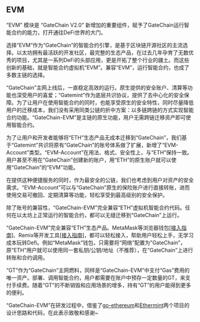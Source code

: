 ## EVM

“EVM” 模块是 “GateChain V2.0” 新增加的重要组件，赋予了GateChain运行智能合约的能力，打开通往DeFi世界的大门。

选择“EVM”作为“GateChain”的智能合约引擎，是基于区块链开源社区的主流选择。以太坊拥有最活跃的开发社区，最完整的生态产品，在过去几年孕育了无数优秀的项目，尤其是一系列DeFi的头部应用，更是开拓了整个行业的疆土。而这些创新的基础，就是智能合约虚拟机“EVM”。兼容“EVM”，运行智能合约，也成了多数主链的选择。

“GateChain”主网上线后，一直稳定高效的运行。原生提供的安全账户、清算等功能也深受用户的喜爱；“Gatemint”作为底层共识协议，提供了去中心化的安全保障。为了让用户在使用智能合约的同时，也能享受原生的安全特性，同时尽量降低用户的迁移成本，我们没有采用同类公链的折中方案：以多链跨链的方式实现智能合约功能。“GateChain-EVM”是主链的原生功能，用户无需跨链迁移资产即可使用智能合约。

为了让用户和开发者能够将“ETH”生态产品无成本迁移到“GateChain”，我们基于“Gatemint”共识将原有“GateChain”的账号体系做了扩展，新增了“EVM-Account”类型。“EVM-Account”在用法、格式、安全性上，与“ETH”保持一致。用户甚至不用在“GateChain”创建新的账户，用“ETH”的原生账户就可以使用“GateChain”的“EVM”功能。

在提供这种便捷服务的同时，作为最安全的公链，我们也考虑到用户对资产的安全需求。“EVM-Account”可以与“GateChain”原生的保险账户进行直接转账，进而使用交易可撤回、定期清算等功能，轻松享受到最高级别的安全保护。

除了账号的兼容性，“GateChain-EVM”完全兼容“ETH”虚拟机智能合约代码。任何在以太坊上正常运行的智能合约，都可以无缝迁移到“GateChain”上运行。

“GateChain-EVM”完全兼容“ETH”生态产品。MetaMask等浏览器钱包[[接入指南]](./tool.md#MetaMask接入指南)、Remix等开发工具[[接入指南]](./tool.md#Remix接入指南)，都可以轻松接入，帮助用户轻松上手，无学习成本玩转Defi。例如“MetaMask”钱包，只需要将“网络”配置为"GateChain”，原“ETH”用户就可以使用同一套私钥/公钥/地址（不推荐），在“GateChain”上进行转账和合约调用。

“GT”作为“GateChain”主网燃料，同样是“GateChain-EVM”中支付“Gas”费用的唯一资产。部署、调用智能合约，用户都需要在账户中预存一定数量的GT，来支付手续费。随着“GT”的不断销毁和应用场景的增多，持有“GT”的用户能得到更多的便利。

“GateChain-EVM”在研发过程中，借鉴了[go-ethereum](https://github.com/ethereum/go-ethereum)和[Ethermint](https://github.com/cosmos/ethermint)两个项目的设计思路和代码，在此表示致敬和感谢~


